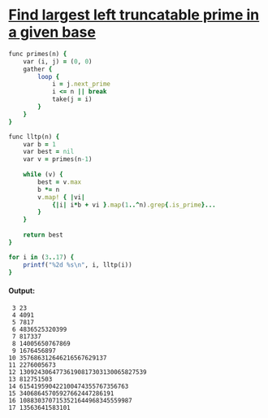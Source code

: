 [1]: http://rosettacode.org/wiki/Find_largest_left_truncatable_prime_in_a_given_base

# [Find largest left truncatable prime in a given base][1]

```ruby
func primes(n) {
    var (i, j) = (0, 0)
    gather {
        loop {
            i = j.next_prime
            i <= n || break
            take(j = i)
        }
    }
}

func lltp(n) {
    var b = 1
    var best = nil
    var v = primes(n-1)
 
    while (v) {
        best = v.max
        b *= n
        v.map! { |vi|
            {|i| i*b + vi }.map(1..^n).grep{.is_prime}...
        }
    }
 
    return best
}

for i in (3..17) {
    printf("%2d %s\n", i, lltp(i))
}
```

#### Output:
```
 3 23
 4 4091
 5 7817
 6 4836525320399
 7 817337
 8 14005650767869
 9 1676456897
10 357686312646216567629137
11 2276005673
12 13092430647736190817303130065827539
13 812751503
14 615419590422100474355767356763
15 34068645705927662447286191
16 1088303707153521644968345559987
17 13563641583101
```
